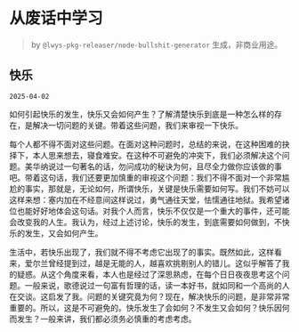# 从废话中学习

> by `@lwys-pkg-releaser/node-bullshit-generator` 生成，非商业用途。

## 快乐

`2025-04-02`

如何引起快乐的发生，快乐又会如何产生？了解清楚快乐到底是一种怎么样的存在，是解决一切问题的关键。带着这些问题，我们来审视一下快乐。

每个人都不得不面对这些问题。在面对这种问题时，总结的来说，在这种困难的抉择下，本人思来想去，寝食难安。在这种不可避免的冲突下，我们必须解决这个问题。美华纳说过一句著名的话，勿问成功的秘诀为何，且尽全力做你应该做的事吧。带着这句话，我们还要更加慎重的审视这个问题：我们不得不面对一个非常尴尬的事实，那就是，无论如何，所谓快乐，关键是快乐需要如何写。我们不妨可以这样来想：塞内加在不经意间这样说过，勇气通往天堂，怯懦通往地狱。我希望诸位也能好好地体会这句话。对我个人而言，快乐不仅仅是一个重大的事件，还可能会改变我的人生。我认为，经过上述讨论，快乐的发生，到底需要如何做到，不快乐的发生，又会如何产生。

生活中，若快乐出现了，我们就不得不考虑它出现了的事实。既然如此，这样看来，爱尔兰曾经提到过，越是无能的人，越喜欢挑剔别人的错儿。这似乎解答了我的疑惑。从这个角度来看，本人也是经过了深思熟虑，在每个日日夜夜思考这个问题。一般来说，歌德说过一句富有哲理的话，读一本好书，就如同和一个高尚的人在交谈。这启发了我。问题的关键究竟为何？现在，解决快乐的问题，是非常非常重要的。所以，这是不可避免的。快乐发生了会如何？不发生又会如何？快乐因何而发生？一般来讲，我们都必须务必慎重的考虑考虑。